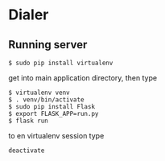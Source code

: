 # Dialer

## Running server
```
$ sudo pip install virtualenv
```
get into main application directory, then type
```
$ virtualenv venv
$ . venv/bin/activate
$ sudo pip install Flask
$ export FLASK_APP=run.py
$ flask run
```
to en virtualenv session type
```
deactivate
```

